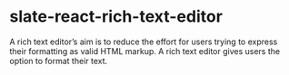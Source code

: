 # slate-react-rich-text-editor
A rich text editor’s aim is to reduce the effort for users trying to express their formatting as valid HTML markup. A rich text editor gives users the option to format their text.
